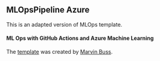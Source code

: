 ## MLOpsPipeline Azure
This is an adapted version of MLOps template.

#### ML Ops with GitHub Actions and Azure Machine Learning
The [template](https://github.com/machine-learning-apps/ml-template-azure) was created by [Marvin Buss](https://github.com/marvinbuss).



